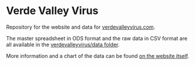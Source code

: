 # Verde Valley Virus

Repository for the website and data for [verdevalleyvirus.com](https://verdevalleyvirus.com).

The master spreadsheet in ODS format and the raw data in CSV format are all available in the [verdevalleyvirus/data folder](https://github.com/AbsorbingChaos/verdevalleyvirus/tree/master/data).

More information and a chart of the data can be found [on the website itself](https://verdevalleyvirus.com).
